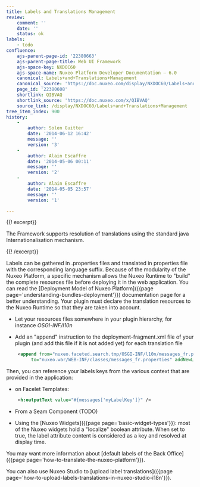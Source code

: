 ```yaml
---
title: Labels and Translations Management
review:
    comment: ''
    date: ''
    status: ok
labels:
    - todo
confluence:
    ajs-parent-page-id: '22380663'
    ajs-parent-page-title: Web UI Framework
    ajs-space-key: NXDOC60
    ajs-space-name: Nuxeo Platform Developer Documentation — 6.0
    canonical: Labels+and+Translations+Management
    canonical_source: 'https://doc.nuxeo.com/display/NXDOC60/Labels+and+Translations+Management'
    page_id: '22380608'
    shortlink: QIBVAQ
    shortlink_source: 'https://doc.nuxeo.com/x/QIBVAQ'
    source_link: /display/NXDOC60/Labels+and+Translations+Management
tree_item_index: 900
history:
    -
        author: Solen Guitter
        date: '2014-06-12 16:42'
        message: ''
        version: '3'
    -
        author: Alain Escaffre
        date: '2014-05-06 00:11'
        message: ''
        version: '2'
    -
        author: Alain Escaffre
        date: '2014-05-05 23:57'
        message: ''
        version: '1'

---
```

{{! excerpt}}

The Framework supports resolution of translations using the standard java Internationalisation mechanism.

{{! /excerpt}}

Labels can be gathered in .properties files and translated in properties file with the corresponding language suffix. Because of the modularity of the Nuxeo Platform, a specific mechanism allows the Nuxeo Runtime to "build" the complete resources file before deploying it in the web application. You can read the [Deployment Model of Nuxeo Platform]({{page page='understanding-bundles-deployment'}}) documentation page for a better understanding. Your plugin must declare the translation resources to the Nuxeo Runtime so that they are taken into account.

*   Let your resources files somewhere in your plugin hierarchy, for instance _OSGI-INF/l10n_
*   Add an "append" instruction to the deployment-fragment.xml file of your plugin (and add this file if it is not added yet) for each translation file

    ```xml
     <append from="nuxeo.faceted.search.tmp/OSGI-INF/l10n/messages_fr.properties"
          to="nuxeo.war/WEB-INF/classes/messages_fr.properties" addNewLine="true" />
    ```

Then, you can reference your labels keys from the various context that are provided in the application:

*   on Facelet Templates:&nbsp;

    ```xml
     <h:outputText value="#{messages['myLabelKey']}" />
    ```

*   From a Seam Component (TODO)

*   Using the [Nuxeo Widgets]({{page page='basic-widget-types'}}): most of the Nuxeo widgets hold a "localize" boolean attribute. When set to true, the label attribute content is considered as a key and resolved at display time.

You may want more information about [default labels of the Back Office]({{page page='how-to-translate-the-nuxeo-platform'}}).

You can also use Nuxeo Studio to [upload label translations]({{page page='how-to-upload-labels-translations-in-nuxeo-studio-i18n'}}).&nbsp;
